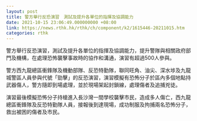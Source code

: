 ```yaml
---
layout: post
title: 警方舉行反恐演習　測試及提升各單位的指揮及協調能力
date: 2021-10-15 23:06:49.000000000 +08:00
link: https://news.rthk.hk/rthk/ch/component/k2/1615446-20211015.htm
categories: rthk
---
```


警方舉行反恐演習，測試及提升各單位的指揮及協調能力，提升警隊與相關政府部門及機構，在處理恐怖襲擊事故時的協作和溝通，演習有超過500人參與。

警方西九龍總區衝鋒隊及機動部隊、反恐特勤隊，聯同旺角、油尖、深水埗及九龍城警區人員參與代號「勁擊」的反恐演習，演習模擬有恐怖分子於區內多個地點持武器傷人，警方隨即到場處理，並於現場架起封鎖線，處理傷者及追捕兇徒。

演習最後模擬恐怖分子持槍進入長沙灣一間學校襲擊市民，造成多人傷亡，西九龍總區衝鋒隊及反恐特勤隊人員，接報後到達現場，成功制服及拘捕兩名恐怖分子，救出被困的傷者及市民。

